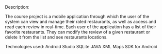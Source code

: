 Description:

The course project is a mobile application through which the user of the system can view and manage their rated restaurants, as well as access and read each review in real-time. Each user of the application has a list of their favorite restaurants. They can modify the review of a given restaurant or delete it from the list and see restaurants locations.

Technologies used:
    Android Studio
    SQLite
    JAVA
    XML 
    Maps SDK for Android